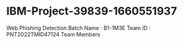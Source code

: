# IBM-Project-39839-1660551937
Web Phishing Detection
Batch Name : B1-1M3E
Team ID : PNT2022TMID47124
Team Members
